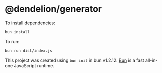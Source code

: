 # @dendelion/generator

To install dependencies:

```bash
bun install
```

To run:

```bash
bun run dist/index.js
```

This project was created using `bun init` in bun v1.2.12. [Bun](https://bun.sh) is a fast all-in-one JavaScript runtime.
